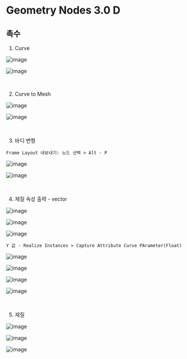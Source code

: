 Geometry Nodes 3.0 D
=====================

촉수 
-----

1. Curve 

![image](https://user-images.githubusercontent.com/30430227/141031782-3aad68f6-b2da-4d06-bf7d-286412268ca2.png)

![image](https://user-images.githubusercontent.com/30430227/141031897-e64b7155-9d0f-4295-a15b-e79a6c3888f7.png)

<br>

2. Curve to Mesh 

![image](https://user-images.githubusercontent.com/30430227/141032668-eff900ad-0065-4d85-b60e-eab8f47f9e0e.png)

![image](https://user-images.githubusercontent.com/30430227/141032656-f1bc5a81-6420-4088-9c7a-3602fd72eb61.png)

<br>

3. 바디 변형

`Frame Layout 내보내기: 노드 선택 > Alt - P`

![image](https://user-images.githubusercontent.com/30430227/141033670-51a28b63-62e1-4989-b99e-524905d29a54.png)

![image](https://user-images.githubusercontent.com/30430227/141033658-fb52aabe-4682-4d88-a57d-8691d81a04ef.png)

<br>

4. 재질 속성 출력 - vector 

![image](https://user-images.githubusercontent.com/30430227/141037266-550c5776-38ca-4074-ab87-8d05657308e4.png)

![image](https://user-images.githubusercontent.com/30430227/141037179-687197a9-5805-43a8-9750-58aedf6d04fc.png)

![image](https://user-images.githubusercontent.com/30430227/141037202-b7c38406-8470-4d94-9daf-8fdc6b4dcc2d.png)

`Y 값 - Realize Instances > Capture Attribute Curve PArameter(Float)`

![image](https://user-images.githubusercontent.com/30430227/141037842-722fba01-b0fa-4d7a-b442-1f60d2aa321e.png)

![image](https://user-images.githubusercontent.com/30430227/141037531-0aacfa7a-5e77-4ffe-87db-1707b76a6704.png)

![image](https://user-images.githubusercontent.com/30430227/141037695-50f41c7b-5902-40a8-8175-88578e68f8b0.png)

![image](https://user-images.githubusercontent.com/30430227/141037798-c6aa1f0c-8589-44b4-b3fc-5743682e146f.png)

<br>

5. 재질

![image](https://user-images.githubusercontent.com/30430227/141043359-e4fdea19-2159-425d-8429-5cbda6cd0242.png)

![image](https://user-images.githubusercontent.com/30430227/141043409-379a9a00-560b-49d7-be87-18385e90abfc.png)

![image](https://user-images.githubusercontent.com/30430227/141044103-c42ce7a3-e8b5-43e3-8091-cfaf9c19e52f.png)

